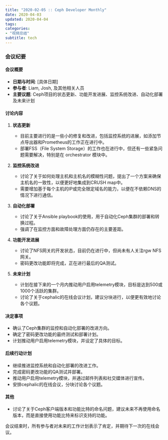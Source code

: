 ```yaml
---
title: "2020-02-05 :: Ceph Developer Monthly"
date: 2020-04-03
updated: 2020-04-04
tags:
categories:
- "视频总结"
subtitle: tech
---
```



### 会议纪要

#### 会议概要
- **日期与时间**: [具体日期]
- **参与者**: Liam, Josh, 及其他相关人员
- **主要议题**: Ceph项目的状态更新、功能开发进展、监控系统改进、自动化部署及未来计划

#### 讨论内容
1. **状态更新**
   - 目前主要进行的是一些小的修复和改进，包括监控系统的进展，如添加节点导出器和Prometheus的工作正在进行中。
   - 部署FSS（File System Storage）的工作也在进行中，但还有一些紧急问题需要解决，特别是在 orchestrator 模块中。

2. **监控系统改进**
   - 讨论了关于如何处理主机和主机名的模糊性问题，提出了一个方案来确保主机名的一致性，以便更好地集成到CRUSH map中。
   - 需要增加基于每个主机的IP或完全限定域名的能力，以便在不依赖DNS的情况下进行通信。

3. **自动化部署**
   - 讨论了关于Ansible playbook的使用，用于自动化Ceph集群的部署和转换过程。
   - 强调了在监控方面和故障处理方面仍存在的主要差距。

4. **功能开发进展**
   - 讨论了NFS网关的开发状态，目前仍在进行中，但尚未有人关注rgw NFS网关。
   - 密码更改功能即将完成，正在进行最后的QA测试。

5. **未来计划**
   - 计划在接下来的一个月内推动用户启用telemetry模块，目标是达到500或1000个活跃的集群。
   - 讨论了关于cephalic的在线会议计划，建议分块进行，以便更有效地讨论各个议题。

#### 决定事项
- 确认了Ceph集群的监控和自动化部署的改进方向。
- 确定了密码更改功能的最终测试和部署计划。
- 计划推动用户启用telemetry模块，并设定了具体的目标。

#### 后续行动计划
- 继续推进监控系统和自动化部署的改进工作。
- 完成密码更改功能的QA测试并部署。
- 推动用户启用telemetry模块，并通过邮件列表和社交媒体进行宣传。
- 安排cephalic的在线会议，分块讨论各个议题。

#### 其他
- 讨论了关于Ceph客户端版本和功能比特的命名问题，建议未来不再使用命名版本，而是直接使用功能比特来标识支持的功能。

会议结束时，所有参与者对未来的工作计划表示了肯定，并期待下一次的在线会议。